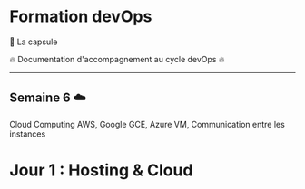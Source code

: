 # Formation devOps

:pill: La capsule

:fire:  Documentation d'accompagnement au cycle devOps :fire:

---

## Semaine 6 :cloud: 

Cloud Computing AWS, Google GCE, Azure VM, Communication entre les instances


# Jour 1 : Hosting & Cloud